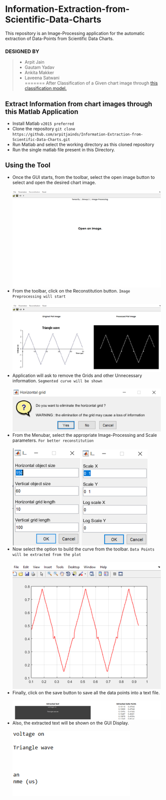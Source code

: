 # Information-Extraction-from-Scientific-Data-Charts
This repository is an Image-Processing application for the automatic extraction of Data-Points from Scientific Data Charts.

### DESIGNED BY

>- Arpit Jain<BR>
>- Gautam Yadav<BR>
>- Ankita Makker<BR>
>- Laveena Satwani<BR>
=======
After Classification of a Given chart image through [this classification model.](https://github.com/arpitjainds/Chart-Image-Classification)

## Extract Information from chart images through this Matlab Application 
  * Install Matlab `v2015 preferred`  
  * Clone the repository `git clone https://github.com/arpitjainds/Information-Extraction-from-Scientific-Data-Charts.git` 
  * Run Matlab and select the working directory as this cloned repository
  * Run the single matlab file present in this Directory.

## Using the Tool
  * Once the GUI starts, from the toolbar, select the open image button to select and open the desired chart image.<br><br>
  ![Application Main](readmeimages/(8).png)<br>
  * From the toolbar, click on the Reconstitution button. `Image Preprocessing will start`<br><br>
  ![Reconstitution](readmeimages/(3).png)<br>
  * Application will ask to remove the Grids and other Unnecessary information. `Segmented curve will be shown`<br><br>
  ![Grid Removal](readmeimages/(2).png)<br>
  * From the Menubar, select the appropriate Image-Processing and Scale parameters. `For better reconstitution`<br><br>
  ![IP Parameters](readmeimages/(5).png)  ![Scale Parameters](readmeimages/(4).png)<br>
  * Now select the option to build the curve from the toolbar. `Data Points will be extracted from the plot`<br><br>
  ![replot](readmeimages/(6).png)<br>
  * Finally, click on the save button to save all the data points into a text file.<br><br>
  ![replot](readmeimages/(7).png)<br>
  * Also, the extracted text will be shown on the GUI Display.<br><br>
  ![extractedtextfile](readmeimages/(9).png)<br>
